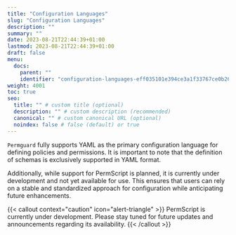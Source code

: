 ```yaml
---
title: "Configuration Languages"
slug: "Configuration Languages"
description: ""
summary: ""
date: 2023-08-21T22:44:39+01:00
lastmod: 2023-08-21T22:44:39+01:00
draft: false
menu:
  docs:
    parent: ""
    identifier: "configuration-languages-eff035101e394ce3a1f33767ce0b2613"
weight: 4001
toc: true
seo:
  title: "" # custom title (optional)
  description: "" # custom description (recommended)
  canonical: "" # custom canonical URL (optional)
  noindex: false # false (default) or true
---
```


`Permguard` fully supports YAML as the primary configuration language for defining policies and permissions.
It is important to note that the definition of schemas is exclusively supported in YAML format.

Additionally, while support for PermScript is planned, it is currently under development and not yet available for use.
This ensures that users can rely on a stable and standardized approach for configuration while anticipating future enhancements.

{{< callout context="caution" icon="alert-triangle" >}}
PermScript is currently under development. Please stay tuned for future updates and announcements regarding its availability.
{{< /callout >}}
